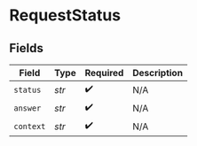# RequestStatus


## Fields

| Field              | Type               | Required           | Description        |
| ------------------ | ------------------ | ------------------ | ------------------ |
| `status`           | *str*              | :heavy_check_mark: | N/A                |
| `answer`           | *str*              | :heavy_check_mark: | N/A                |
| `context`          | *str*              | :heavy_check_mark: | N/A                |